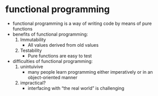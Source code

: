 # functional programming

-   functional programming is a way of writing code by means of pure functions
-   benefits of functional programming:
    1.  Immutability
        -   All values derived from old values
    2.  Testability
        -   Pure functions are easy to test
-   difficulties of functional programming:
    1.  unintuivive
        -   many people learn programming either imperatively or in an object-oriented manner
    2.  impractical?
        -   interfacing with &ldquo;the real world&rdquo; is challenging

